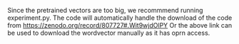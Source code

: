 Since the pretrained vectors are too big, we recommmend running experiment.py. The code will automatically handle the download of the code from https://zenodo.org/record/807727#.Wit9wjdOlPY
Or the above link can be used to download the wordvector manually as it has oprn access.
